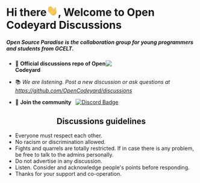 <h1>Hi there<img src="https://raw.githubusercontent.com/ABSphreak/ABSphreak/master/gifs/Hi.gif" width="30px">, Welcome to Open Codeyard Discussions</h1>

##### Open Source Paradise is the collaboration group for young programmers and students from GCELT.

<div>
<img align="right" src="https://user-images.githubusercontent.com/67138059/113822290-e05ed080-979a-11eb-80fc-07a931bbfb2b.gif" width="240">

- 💬 **Official discussions repo of Open Codeyard**

- 📚 *We are listening. Post a new discussion or ask questions at https://github.com/OpenCodeyard/discussions*

- 🤝 **Join the community** &nbsp; [![Discord Badge](https://img.shields.io/badge/-Open%20Codeyard-738adb?style=social&logo=Discord&logoColor=738adb)](https://discord.gg/BQBrXRMTFQ)


</div>
</p>

<h2 align="center">Discussions guidelines</h2>
<p align="center">

- Everyone must respect each other.
- No racism or discrimination allowed.
- Fights and quarrels are totally restricted. If in case there is any problem, be free to talk to the admins personally. 
- Do not advertise in any discussion.
- Listen. Consider and acknowledge people's points before responding.
- Thanks for your support and co-operation.
  
</p>



<br>
<br>
<br>
<br>
